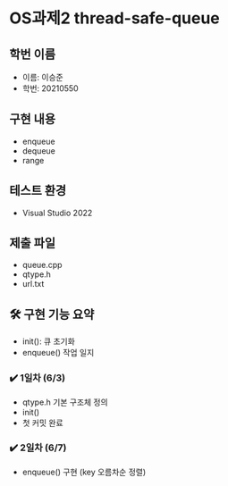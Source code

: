# OS과제2 thread-safe-queue

## 학번 이름
- 이름: 이승준
- 학번: 20210550

## 구현 내용
- enqueue
- dequeue
- range

## 테스트 환경
- Visual Studio 2022

## 제출 파일
- queue.cpp
- qtype.h
- url.txt

## 🛠 구현 기능 요약
- init(): 큐 초기화
- enqueue()
작업 일지

### ✔️ 1일차 (6/3)
- qtype.h 기본 구조체 정의
- init()
- 첫 커밋 완료

### ✔️ 2일차 (6/7)
- enqueue() 구현 (key 오름차순 정렬)
